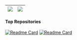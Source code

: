 | <a href="https://github.com/anuraghazra/github-readme-stats"><img align="center" src="https://github-readme-stats.vercel.app/api?username=thalesinacioo&show_icons=true&include_all_commits=true&theme=buefy&hide_border=true&"/></a> | <a href="https://github.com/anuraghazra/github-readme-stats"><img align="center" src="https://github-readme-stats.vercel.app/api/top-langs/?username=thalesinacioo&layout=compact&theme=buefy&hide_border=true" /></a> |
| ------------- | ------------- |

#### Top Repositories

[![Readme Card](https://github-readme-stats.vercel.app/api/pin/?username=thalesinacioo&repo=how2&theme=buefy)](https://github.com/thalesinacioo/HOW2)
[![Readme Card](https://github-readme-stats.vercel.app/api/pin/?username=thalesinacioo&repo=appmockup1&theme=buefy)](https://github.com/thalesinacioo/appmockup1)
